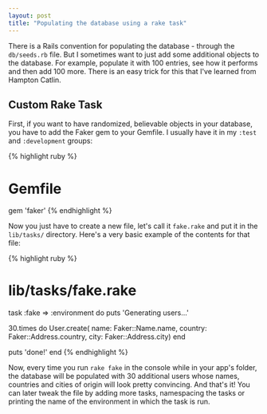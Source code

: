 ```yaml
---
layout: post
title: "Populating the database using a rake task"
---
```


There is a Rails convention for populating the database - through the
```db/seeds.rb``` file. But I sometimes want to just add some additional objects
to the database. For example, populate it with 100 entries, see how it performs
and then add 100 more. There is an easy trick for this that I've learned from
Hampton Catlin.

<h2>Custom Rake Task</h2>

First, if you want to have randomized, believable objects in your database, you
have to add the Faker gem to your Gemfile. I usually have it in my
```:test``` and ```:development``` groups:

{% highlight ruby %}
# Gemfile

gem 'faker'
{% endhighlight %}

Now you just have to create a new file, let's call it ```fake.rake``` and put
it in the ```lib/tasks/``` directory. Here's a very basic example of the
contents for that file:

{% highlight ruby %}
# lib/tasks/fake.rake

task :fake => :environment do
  puts 'Generating users...'

  30.times do
    User.create(
      name: Faker::Name.name,
      country: Faker::Address.country,
      city: Faker::Address.city)
  end

  puts 'done!'
end
{% endhighlight %}

Now, every time you run ```rake fake``` in the console while in your app's
folder, the database will be populated with 30 additional users whose names,
countries and cities of origin will look pretty convincing. And that's it! You
can later tweak the file by adding more tasks, namespacing the tasks or printing
the name of the environment in which the task is run.
